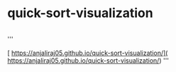 # quick-sort-visualization
```hosted link given below
```
'''

[ https://anjaliraj05.github.io/quick-sort-visualization/]( https://anjaliraj05.github.io/quick-sort-visualization/)
'''
